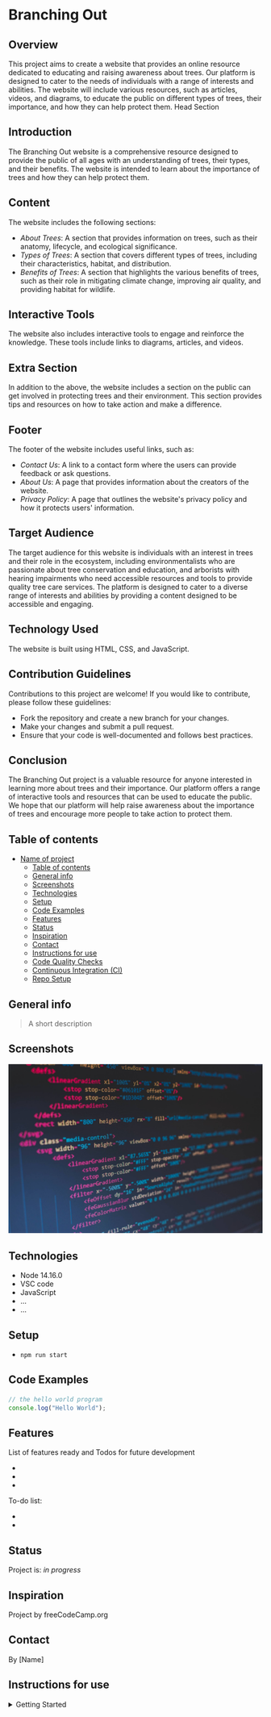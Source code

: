 # Branching Out

## Overview

This project aims to create a website that provides an online resource dedicated to educating and raising awareness about trees. Our platform is designed to cater to the needs of individuals with a range of interests and abilities. The website will include various resources, such as articles, videos, and diagrams, to educate the public on different types of trees, their importance, and how they can help protect them.
Head Section

## Introduction

The Branching Out website is a comprehensive resource designed to provide the public of all ages with an understanding of trees, their types, and their benefits. The website is intended to learn about the importance of trees and how they can help protect them.

## Content

The website includes the following sections:

* *About Trees*: A section that provides information on trees, such as their anatomy, lifecycle, and ecological significance.
* *Types of Trees*: A section that covers different types of trees, including their characteristics, habitat, and distribution.
* *Benefits of Trees*: A section that highlights the various benefits of trees, such as their role in mitigating climate change, improving air quality, and providing habitat for wildlife.

## Interactive Tools

The website also includes interactive tools to engage and reinforce the knowledge. These tools include links to diagrams, articles, and videos.

## Extra Section

In addition to the above, the website includes a section on the public can get involved in protecting trees and their environment. This section provides tips and resources on how to take action and make a difference.

## Footer

The footer of the website includes useful links, such as:

* *Contact Us*: A link to a contact form where the users can provide feedback or ask questions.
* *About Us*: A page that provides information about the creators of the website.
* *Privacy Policy*: A page that outlines the website's privacy policy and how it protects users' information.

## Target Audience

The target audience for this website is individuals with an interest in trees and their role in the ecosystem, including environmentalists who are passionate about tree conservation and education, and arborists with hearing impairments who need accessible resources and tools to provide quality tree care services. The platform is designed to cater to a diverse range of interests and abilities by providing a content designed to be accessible and engaging.

## Technology Used

The website is built using HTML, CSS, and JavaScript.

## Contribution Guidelines

Contributions to this project are welcome! If you would like to contribute, please follow these guidelines:

* Fork the repository and create a new branch for your changes.
* Make your changes and submit a pull request.
* Ensure that your code is well-documented and follows best practices.

## Conclusion

The Branching Out project is a valuable resource for anyone interested in learning more about trees and their importance. Our platform offers a range of interactive tools and resources that can be used to educate the public. We hope that our platform will help raise awareness about the importance of trees and encourage more people to take action to protect them.

## Table of contents

- [Name of project](#name-of-project)
  - [Table of contents](#table-of-contents)
  - [General info](#general-info)
  - [Screenshots](#screenshots)
  - [Technologies](#technologies)
  - [Setup](#setup)
  - [Code Examples](#code-examples)
  - [Features](#features)
  - [Status](#status)
  - [Inspiration](#inspiration)
  - [Contact](#contact)
  - [Instructions for use](#instructions-for-use)
  - [Code Quality Checks](#code-quality-checks)
  - [Continuous Integration (CI)](#continuous-integration-ci)
  - [Repo Setup](#repo-setup)

## General info

> A short description

## Screenshots

![Example screenshot](./planning/screenshot.jpg)

## Technologies

- Node 14.16.0
- VSC code
- JavaScript
- ...
- ...

## Setup

- `npm run start`

## Code Examples

```js
// the hello world program
console.log("Hello World");
```

## Features

List of features ready and Todos for future development

-
-
-

To-do list:

-
-

## Status

Project is: _in progress_

## Inspiration

Project by freeCodeCamp.org

## Contact

By [Name]

## Instructions for use

<details>
  <summary>Getting Started</summary>

<!-- a guide to using this repository -->

1. `git clone git@github.com:HackYourFutureBelgium/template-markdown.git`
2. `cd template-markdown`
3. `npm install`

## Code Quality Checks

- `npm run format`: Makes sure all the code in this repository is well-formatted
  (looks good).
- `npm run lint:ls`: Checks to make sure all folder and file names match the
  repository conventions.
- `npm run lint:md`: Will lint all of the Markdown files in this repository.
- `npm run lint:css`: Will lint all of the CSS files in this repository.
- `npm run validate:html`: Validates all HTML files in your project.
- `npm run spell-check`: Goes through all the files in this repository looking
  for words it doesn't recognize. Just because it says something is a mistake
  doesn't mean it is! It doesn't know every word in the world. You can add new
  correct words to the [./.cspell.json](./.cspell.json) file so they won't cause
  an error.
- `npm run accessibility -- ./path/to/file.html`: Runs an accessibility analysis
  on all HTML files in the given path and writes the report to
  `/accessibility_report`

## Continuous Integration (CI)

When you open a PR to `main`/`master` in your repository, GitHub will
automatically do a linting check on the code in this repository, you can see
this in the[./.github/workflows/lint.yml](./.github/workflows/lint.yml) file.

If the linting fails, you will not be able to merge the PR. You can double check
that your code will pass before pushing by running the code quality scripts
locally.

## Repo Setup

- Give each member _write_ access to the repo (if it's a group project)
- Turn on GitHub Pages and put a link to your website in the repo's description
- Turn on GitHub Actions
- in the _Branches_ section of your repo's settings make sure:
  - The repository
    [requires a review](https://github.blog/2018-03-23-require-multiple-reviewers/)
    before pull requests can be merged.
  - The `master`/`main` branch must "_Require status checks to pass before
    merging_"
  - The `master`/`main` branch must "_Require require branches to be up to date
    before merging_"

</details>
